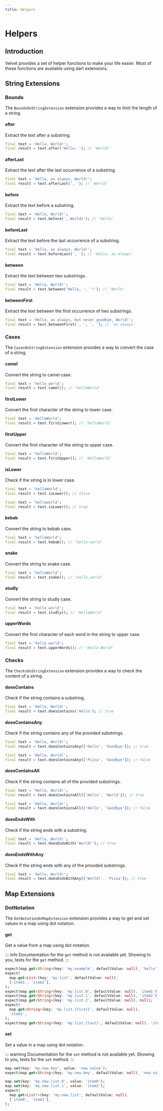 ```yaml
---
title: Helpers
---
```


# Helpers

## Introduction

Velvet provides a set of helper functions to make your life easier.
Most of these functions are available using dart extensions.

## String Extensions

### Bounds

The `BoundsOnStringExtension` extension provides a way to limit the length of a string.

#### after

Extract the text after a substring.

```dart
final text = 'Hello, World!';
final result = text.after('Hello, '); // 'World!'
```

#### afterLast

Extract the text after the last occurrence of a substring.

```dart
final text = 'Hello, as always, World!';
final result = text.afterLast(', '); // 'World!'
```

#### before

Extract the text before a substring.

```dart
final text = 'Hello, World!';
final result = text.before(', Worlds'); // 'Hello'
```

#### beforeLast

Extract the text before the last occurrence of a substring.
    
```dart
final text = 'Hello, as always, World!';
final result = text.beforeLast(', '); // 'Hello, as always'
```

#### between

Extract the text between two substrings.

```dart
final text = 'Hello, World!';
final result = text.between('Hello, ', '!'); // 'World'
```

#### betweenFirst

Extract the text between the first occurrence of two substrings.
    
```dart
final text = 'Hello, as always, but never goodbye, World!';
final result = text.betweenFirst(', ', ', '); // 'as always'
```

### Cases

The `CasesOnStringExtension` extension provides a way to convert the case of a string.

#### camel

Convert the string to camel case.

```dart
final text = 'hello_world';
final result = text.camel(); // 'helloWorld'
```

#### firstLower

Convert the first character of the string to lower case.

```dart
final text = 'HelloWorld';
final result = text.firstLower(); // 'helloWorld'
```

#### firstUpper

Convert the first character of the string to upper case.

```dart
final text = 'helloWorld';
final result = text.firstUpper(); // 'HelloWorld'
```

#### isLower

Check if the string is in lower case.

```dart
final text = 'helloWorld';
final result = text.isLower(); // false
```

```dart
final text = 'helloworld';
final result = text.isLower(); // true
```

#### kebab

Convert the string to kebab case.

```dart
final text = 'helloWorld';
final result = text.kebab(); // 'hello-world'
```

#### snake

Convert the string to snake case.

```dart
final text = 'helloWorld';
final result = text.snake(); // 'hello_world'
```

#### studly

Convert the string to studly case.

```dart
final text = 'hello_world';
final result = text.studly(); // 'HelloWorld'
```

#### upperWords

Convert the first character of each word in the string to upper case.

```dart
final text = 'hello world';
final result = text.upperWords(); // 'Hello World'
```

### Checks

The `ChecksOnStringExtension` extension provides a way to check the content of a string.

#### doesContains

Check if the string contains a substring.

```dart
final text = 'Hello, World!';
final result = text.doesContains('Hello'); // true
```

#### doesContainsAny

Check if the string contains any of the provided substrings.

```dart
final text = 'Hello, World!';
final result = text.doesContainsAny(['Hello', 'Goodbye']); // true
```

```dart
final text = 'Hello, World!';
final result = text.doesContainsAny(['Pizza', 'Goodbye']); // false
```

#### doesContainsAll

Check if the string contains all of the provided substrings.

```dart
final text = 'Hello, World!';
final result = text.doesContainsAll(['Hello', 'World']); // true
```
    
```dart
final text = 'Hello, World!';
final result = text.doesContainsAll(['Hello', 'Goodbye']); // false
```

#### doesEndsWith

Check if the string ends with a substring.

```dart
final text = 'Hello, World!';
final result = text.doesEndsWith('World!'); // true
```

#### doesEndsWithAny

Check if the string ends with any of the provided substrings.

```dart
final text = 'Hello, World!';
final result = text.doesEndsWithAny(['World!', 'Pizza']); // true
```

## Map Extensions

### DotNotation

The `DotNotationOnMapExtension` extension provides a way to get and set values in a map using dot notation.

#### get

Get a value from a map using dot notation.

::: info
Documentation for the `get` method is not available yet.
Showing to you, tests for the `get` method.
:::

```dart
expect(map.get<String>(key: 'my.example', defaultValue: null), 'hello');
expect(
  map.get<List>(key: 'my.list', defaultValue: null),
  ['item1', 'item2'],
);
expect(map.get<String>(key: 'my.list.0', defaultValue: null), 'item1');
expect(map.get<String>(key: 'my.list.1', defaultValue: null), 'item2');
expect(map.get<String>(key: 'my.list.2', defaultValue: null), null);
expect(
  map.get<String>(key: 'my.list.{first}', defaultValue: null),
  'item1',
);
expect(map.get<String>(key: 'my.list.{last}', defaultValue: null), 'item2');
```

#### set

Set a value in a map using dot notation.

::: warning
Documentation for the `set` method is not available yet.
Showing to you, tests for the `set` method.
:::

```dart
map.set(key: 'my.new.key', value: 'new value');
expect(map.get<String>(key: 'my.new.key', defaultValue: null), 'new value');

map.set(key: 'my.new.list.0', value: 'item0');
map.set(key: 'my.new.list.1', value: 'item1');
expect(
  map.get<List?>(key: 'my.new.list', defaultValue: null),
  ['item0', 'item1'],
);
```
